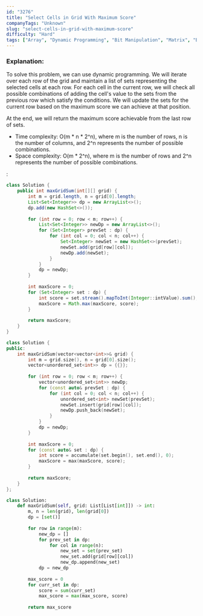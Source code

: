```yaml
---
id: "3276"
title: "Select Cells in Grid With Maximum Score"
companyTags: "Unknown"
slug: "select-cells-in-grid-with-maximum-score"
difficulty: "Hard"
tags: ["Array", "Dynamic Programming", "Bit Manipulation", "Matrix", "Bitmask"]
---
```


### Explanation:
To solve this problem, we can use dynamic programming. We will iterate over each row of the grid and maintain a list of sets representing the selected cells at each row. For each cell in the current row, we will check all possible combinations of adding the cell's value to the sets from the previous row which satisfy the conditions. We will update the sets for the current row based on the maximum score we can achieve at that position.

At the end, we will return the maximum score achievable from the last row of sets.

- Time complexity: O(m * n * 2^n), where m is the number of rows, n is the number of columns, and 2^n represents the number of possible combinations.
- Space complexity: O(m * 2^n), where m is the number of rows and 2^n represents the number of possible combinations.

:

```java
class Solution {
    public int maxGridSum(int[][] grid) {
        int m = grid.length, n = grid[0].length;
        List<Set<Integer>> dp = new ArrayList<>();
        dp.add(new HashSet<>());
        
        for (int row = 0; row < m; row++) {
            List<Set<Integer>> newDp = new ArrayList<>();
            for (Set<Integer> prevSet : dp) {
                for (int col = 0; col < n; col++) {
                    Set<Integer> newSet = new HashSet<>(prevSet);
                    newSet.add(grid[row][col]);
                    newDp.add(newSet);
                }
            }
            dp = newDp;
        }
        
        int maxScore = 0;
        for (Set<Integer> set : dp) {
            int score = set.stream().mapToInt(Integer::intValue).sum();
            maxScore = Math.max(maxScore, score);
        }
        
        return maxScore;
    }
}
```

```cpp
class Solution {
public:
    int maxGridSum(vector<vector<int>>& grid) {
        int m = grid.size(), n = grid[0].size();
        vector<unordered_set<int>> dp = {{}};
        
        for (int row = 0; row < m; row++) {
            vector<unordered_set<int>> newDp;
            for (const auto& prevSet : dp) {
                for (int col = 0; col < n; col++) {
                    unordered_set<int> newSet(prevSet);
                    newSet.insert(grid[row][col]);
                    newDp.push_back(newSet);
                }
            }
            dp = newDp;
        }
        
        int maxScore = 0;
        for (const auto& set : dp) {
            int score = accumulate(set.begin(), set.end(), 0);
            maxScore = max(maxScore, score);
        }
        
        return maxScore;
    }
};
```

```python
class Solution:
    def maxGridSum(self, grid: List[List[int]]) -> int:
        m, n = len(grid), len(grid[0])
        dp = [set()]
        
        for row in range(m):
            new_dp = []
            for prev_set in dp:
                for col in range(n):
                    new_set = set(prev_set)
                    new_set.add(grid[row][col])
                    new_dp.append(new_set)
            dp = new_dp
        
        max_score = 0
        for curr_set in dp:
            score = sum(curr_set)
            max_score = max(max_score, score)
        
        return max_score
```